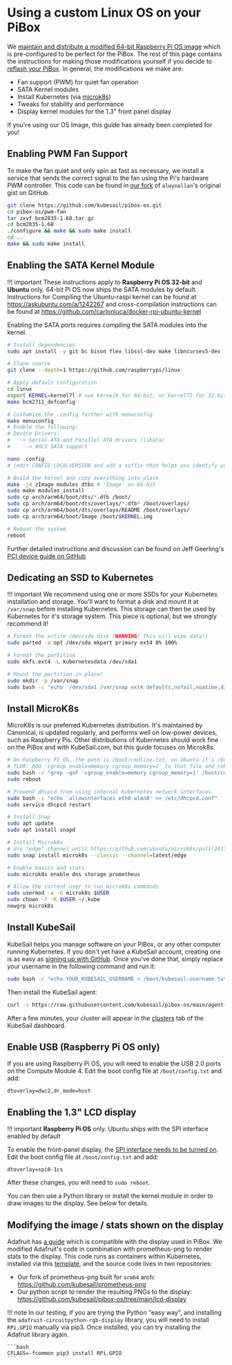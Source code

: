 # Using a custom Linux OS on your PiBox

We [maintain and distribute a modified 64-bit Raspberry Pi OS image](https://github.com/kubesail/pibox-os/releases) which is pre-configured to be perfect for the PiBox. The rest of this page contains the instructions for making those modifications yourself if you decide to [reflash your PiBox](/guides/pibox/rpiboot). In general, the modifications we make are:

-   Fan support (PWM) for quiet fan operation
-   SATA Kernel modules
-   Install Kubernetes (via [microk8s](https://microk8s.io/))
-   Tweaks for stability and performance
-   Display kernel modules for the 1.3" front panel display

If you're using our OS Image, this guide has already been completed for you!

## Enabling PWM Fan Support

To make the fan quiet and only spin as fast as necessary, we install a service that sends the correct signal to the fan using the Pi's hardware PWM controller. This code can be found in [our fork](https://github.com/kubesail/pibox-os/tree/main/pwm-fan) of `alwynallan`'s original gist on GitHub.

```bash
git clone https://github.com/kubesail/pibox-os.git
cd pibox-os/pwm-fan
tar zxvf bcm2835-1.68.tar.gz
cd bcm2835-1.68
./configure && make && sudo make install
cd ..
make && sudo make install
```

## Enabling the SATA Kernel Module

<!-- prettier-ignore -->
!!! important
    These instructions apply to **Raspberry Pi OS 32-bit** and **Ubuntu** only. 64-bit Pi OS now ships the SATA modules by default. Instructions for Compiling the Ubuntu-raspi kernel can be found at https://askubuntu.com/a/1242267 and cross-compilation instructions can be found at https://github.com/carlonluca/docker-rpi-ubuntu-kernel

Enabling the SATA ports requires compiling the SATA modules into the kernel.

```bash
# Install dependencies
sudo apt install -y git bc bison flex libssl-dev make libncurses5-dev

# Clone source
git clone --depth=1 https://github.com/raspberrypi/linux

# Apply default configuration
cd linux
export KERNEL=kernel7l # use kernel8 for 64-bit, or kernel7l for 32-bit
make bcm2711_defconfig

# Customize the .config further with menuconfig
make menuconfig
# Enable the following:
# Device Drivers:
#   -> Serial ATA and Parallel ATA drivers (libata)
#     -> AHCI SATA support

nano .config
# (edit CONFIG_LOCALVERSION and add a suffix that helps you identify your build)

# Build the kernel and copy everything into place
make -j4 zImage modules dtbs # 'Image' on 64-bit
sudo make modules_install
sudo cp arch/arm64/boot/dts/*.dtb /boot/
sudo cp arch/arm64/boot/dts/overlays/*.dtb* /boot/overlays/
sudo cp arch/arm64/boot/dts/overlays/README /boot/overlays/
sudo cp arch/arm64/boot/Image /boot/$KERNEL.img

# Reboot the system
reboot
```

Further detailed instructions and discussion can be found on Jeff Geerling's [PCI device guide on GitHub](https://github.com/geerlingguy/raspberry-pi-pcie-devices/issues/1#issuecomment-717578358)

## Dedicating an SSD to Kubernetes

<!-- prettier-ignore -->
!!! important
    We recommend using one or more SSDs for your Kubernetes installation and storage. You'll want to format a disk and mount it at `/var/snap` before installing Kubernetes. This storage can then be used by Kubernetes for it's storage system. This piece is optional, but we strongly recommend it!

```bash
# Format the entire /dev/sda disk (WARNING! This will wipe data!)
sudo parted -a opt /dev/sda mkpart primary ext4 0% 100%

# Format the partition
sudo mkfs.ext4 -L kubernetesdata /dev/sda1

# Mount the partition in place!
sudo mkdir -p /var/snap
sudo bash -c "echo '/dev/sda1 /var/snap ext4 defaults,nofail,noatime,discard,errors=remount-ro 0 0' >> /etc/fstab"
```

## Install MicroK8s

MicroK8s is our preferred Kubernetes distribution. It's maintained by Canonical, is updated regularly, and performs well on low-power devices, such as Raspberry Pis. Other distributions of Kubernetes should work fine on the PiBox and with KubeSail.com, but this guide focuses on Microk8s.

```bash
# On Raspberry PI OS, the path is /boot/cmdline.txt, on Ubuntu it's /boot/firmware/cmdline.txt
# TLDR: Add 'cgroup_enable=memory cgroup_memory=1' to that file and reboot
sudo bash -c "grep -qxF 'cgroup_enable=memory cgroup_memory=1' /boot/cmdline.txt || sed 's/$/ cgroup_enable=memory cgroup_memory=1/' /boot/cmdline.txt"
sudo reboot

# Prevent dhcpcd from using internal Kubernetes network interfaces
sudo bash -c "echo 'allowinterfaces eth0 wlan0' >> /etc/dhcpcd.conf"
sudo service dhcpcd restart

# Install Snap
sudo apt update
sudo apt install snapd

# Install Microk8s
# Use "edge" channel until https://github.com/ubuntu/microk8s/pull/2617 is merged into stable
sudo snap install microk8s --classic --channel=latest/edge

# Enable basics and stats
sudo microk8s enable dns storage prometheus

# Allow the current user to run microk8s commands
sudo usermod -a -G microk8s $USER
sudo chown -f -R $USER ~/.kube
newgrp microk8s
```

## Install KubeSail

KubeSail helps you manage software on your PiBox, or any other computer running Kubernetes. If you don't yet have a KubeSail account, creating one is as easy as [signing up with GitHub](https://kubesail.com/). Once you've done that, simply replace your username in the following command and run it:

```bash
sudo bash -c "echo YOUR_KUBESAIL_USERNAME > /boot/kubesail-username.txt"
```

Then install the KubeSail agent:

```bash
curl -s https://raw.githubusercontent.com/kubesail/pibox-os/main/agent-installer.sh | sudo bash
```

After a few minutes, your cluster will appear in the [clusters](https://kubesail.com/clusters) tab of the KubeSail dashboard.

## Enable USB (Raspberry Pi OS only)

If you are using Raspberry Pi OS, you will need to enable the USB 2.0 ports on the Compute Module 4. Edit the boot config file at `/boot/config.txt` and add:

    dtoverlay=dwc2,dr_mode=host

## Enabling the 1.3" LCD display

<!-- prettier-ignore -->
!!! important
    **Raspberry Pi OS** only. Ubuntu ships with the SPI interface enabled by default

To enable the front-panel display, the [SPI interface needs to be turned on](https://blog.stabel.family/raspberry-pi-4-multiple-spis-and-the-device-tree/). Edit the boot config file at `/boot/config.txt` and add:

    dtoverlay=spi0-1cs

After these changes, you will need to `sudo reboot`.

You can then use a Python library or install the kernel module in order to draw images to the display. See below for details.

## Modifying the image / stats shown on the display

Adafruit has [a guide](https://learn.adafruit.com/adafruit-mini-pitft-135x240-color-tft-add-on-for-raspberry-pi/1-3-240x240-kernel-module-install) which is compatible with the display used in PiBox. We modified Adafruit's code in combination with prometheus-png to render stats to the display. This code runs as containers within Kubernetes, installed via this [template](https://kubesail.com/template/erulabs/pibox-display-renderer), and the source code lives in two repositories:

-   Our fork of prometheus-png built for `arm64` arch: https://github.com/kubesail/prometheus-png
-   Our python script to render the resulting PNGs to the display: https://github.com/kubesail/pibox-os/tree/main/lcd-display

<!-- prettier-ignore -->
!!! note
    In our testing, if you are trying the Python "easy way", and installing the `adafruit-circuitpython-rgb-display` library, you will need to install `RPi.GPIO` manually via pip3. Once installed, you can try installing the Adafruit library again.

    ```bash
    CFLAGS=-fcommon pip3 install RPi.GPIO
    ```
